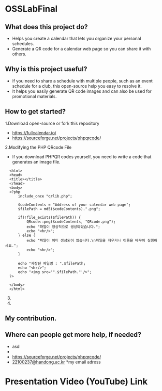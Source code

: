 # OSSLabFinal

What does this project do?
--------------------------
  - Helps you create a calendar that lets you organize your personal schedules.
  - Generate a QR code for a calendar web page so you can share it with others.

Why is this project useful?
--------------------------
  - If you need to share a schedule with multiple people, such as an event schedule for a club, this open-source help you easy to resolve it.
  - It helps you easily generate QR code images and can also be used for promotional materials.

How to get started?
--------------------------
  1.Download open-source or fork this repository 
  - https://fullcalendar.io/
  - https://sourceforge.net/projects/phpqrcode/
  
  2.Modifying the PHP QRcode File 
  - If you download PHPQR codes yourself, you need to write a code that generates an image file.

  ```
    <html>
    <head>
    <title></title>
    </head>
    <body>
    <?php
        include_once "qrlib.php";

        $codeContents = "Address of your calendar web page";
        $filePath = md5($codeContents).".png";

        if(!file_exists($filePath)) {
            QRcode::png($codeContents, "QRcode.png");
            echo "파일이 정상적으로 생성되었습니다.";
            echo "<hr/>";
        } else {
            echo "파일이 이미 생성되어 있습니다.\n파일을 지우거나 이름을 바꾸어 실행하세요.";
            echo "<hr/>";
        }

        echo "저장된 파일명 : ".$filePath;
        echo "<hr/>";
        echo "<img src='".$filePath."'/>";
    ?>

    </body>
    </html>
   ```
   
  
  3.
  
  4.



My contribution.
--------------------------



Where can people get more help, if needed?
--------------------------
  - asd
  -  
  - https://sourceforge.net/projects/phpqrcode/
  - 22100237@handong.ac.kr
    *my email adress


Presentation Video (YouTube) Link
==========================


